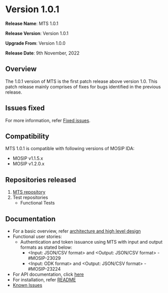 # Version 1.0.1

**Release Name**: MTS 1.0.1

**Release Version**: Version 1.0.1

**Upgrade From**: Version 1.0.0

**Release Date**: 9th November, 2022

## Overview

The 1.0.1 version of MTS is the first patch release above version 1.0. This patch release mainly comprises of fixes for bugs identified in the previous release.

## Issues fixed

For more information, refer [Fixed issues](https://mosip.atlassian.net/issues/?filter=11054).

## Compatibility

MTS 1.0.1 is compatible with following versions of MOSIP IDA:
* MOSIP v1.1.5.x
* MOSIP v1.2.0.x

## Repositories released

1. [MTS repository](https://github.com/mosip/mosip-token-seeder/tree/release-1.0.0)
2. Test repositories
    * Functional Tests

## Documentation

* For a basic overview, refer [architecture and high level design](https://docs.mosip.io/1.2.0/integrations/mosip-token-seeder)
* Functional user stories:
  * Authentication and token issuance using MTS with input and output formats as stated below:
    * <Input: JSON/CSV format> and <Output: JSON/CSV format> - #MOSIP-23029
    * <Input: ODK format> and <Output: JSON/CSV format> - #MOSIP-23224
* For API documentation, click [here](https://mosip.stoplight.io/docs/mosip-token-seeder/branches/main/sksp54oilqzun-mosip-token-seeder)
* For installation, refer [README](https://github.com/mosip/openg2p/blob/develop/mosip_token_seeder/README.md)
* [Known Issues](https://mosip.atlassian.net/issues/?filter=11025)

